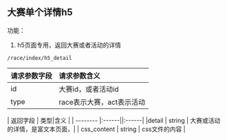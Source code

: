 ## 大赛单个详情h5

功能：  

1. h5页面专用，返回大赛或者活动的详情



~~~
/race/index/h5_detail
~~~


| 请求参数字段        | 请求参数含义  |
| -------- |:------|
|id       |  大赛id，或者活动id|
|type       |  race表示大赛，act表示活动|


| 返回字段        | 类型|含义  |
| -------- |:------||:------|
|detail   | string      |  大赛或活动的详情，是富文本页面，|
| css_content          | string    | css文件的内容 |









